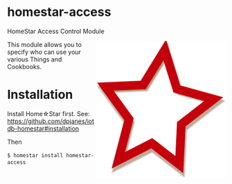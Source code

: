 # homestar-access
HomeStar Access Control Module

<img src="https://github.com/dpjanes/iotdb-homestar/blob/master/docs/HomeStar.png" align="right" />

This module allows you to specify who can use your 
various Things and Cookbooks.

# Installation

Install Home☆Star first. 
See: https://github.com/dpjanes/iotdb-homestar#installation

Then

    $ homestar install homestar-access

